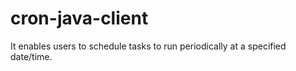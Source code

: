 # cron-java-client
It enables users to schedule tasks to run periodically at a specified date/time.

